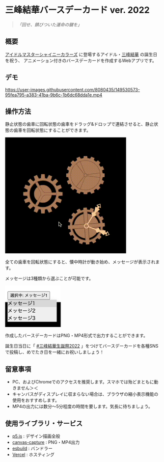 # 三峰結華バースデーカード ver. 2022

> _「回せ、錆びついた運命の鍵を」_

## 概要

[アイドルマスターシャイニーカラーズ](https://shinycolors.idolmaster.jp/) に登場するアイドル・[三峰結華](https://shinycolors.idolmaster.jp/idol/lantica/yuika.html) の誕生日を祝う、 アニメーション付きのバースデーカードを作成するWebアプリです。

## デモ

https://user-images.githubusercontent.com/8080435/149530573-95fea795-a383-41ba-9b6c-1b6dc68dda1e.mp4


## 操作方法

静止状態の歯車に回転状態の歯車をドラッグ&ドロップで連結させると、静止状態の歯車を回転状態にすることができます。

![relations](images/relations.gif)

全ての歯車を回転状態にすると、懐中時計が動き始め、メッセージが表示されます。

メッセージは3種類から選ぶことが可能です。

![dropdown](images/dropdown.png)

作成したバースデーカードはPNG・MP4形式で出力することができます。

誕生日当日に「 [#三峰結華生誕祭2022](https://twitter.com/search?q=%23%E4%B8%89%E5%B3%B0%E7%B5%90%E8%8F%AF%E7%94%9F%E8%AA%95%E7%A5%AD2022&src=typed_query) 」をつけてバースデーカードを各種SNSで投稿し、めでたき日を一緒にお祝いしましょう！

## 留意事項

- PC、およびChromeでのアクセスを推奨します。スマホでは殆どまともに動きません＞＜
- キャンバスがディスプレイに収まらない場合は、ブラウザの縮小表示機能の使用をおすすめします。
- MP4の出力には数分〜5分程度の時間を要します。気長に待ちましょう。

## 使用ライブラリ・サービス

- [p5.js](https://p5js.org/) : デザイン描画全般
- [canvas-capture](https://github.com/amandaghassaei/canvas-capture) : PNG・MP4出力
- [esbuild](https://esbuild.github.io/) : バンドラー
- [Vercel](https://vercel.com/) : ホスティング
